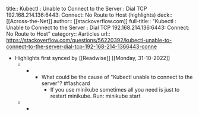 title:: Kubectl : Unable to Connect to the Server : Dial TCP 192.168.214.136:6443: Connect: No Route to Host (highlights)
deck:: [[Across-the-Net]]
author:: [[stackoverflow.com]]
full-title:: "Kubectl : Unable to Connect to the Server : Dial TCP 192.168.214.136:6443: Connect: No Route to Host"
category:: #articles
url:: https://stackoverflow.com/questions/56220392/kubectl-unable-to-connect-to-the-server-dial-tcp-192-168-214-1366443-conne

- Highlights first synced by [[Readwise]] [[Monday, 31-10-2022]]
	- -
		- What could be the cause of "Kubectl unable to connect to the server"? #flashcard
			- If you use minikube sometimes all you need is just to restart minikube.
			  Run:
			  minikube start
	- -